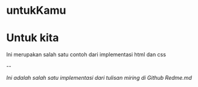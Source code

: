 # untukKamu

Untuk kita
==
Ini merupakan salah satu contoh dari implementasi html dan css

--

*Ini adalah salah satu implementasi dari tulisan miring di Github Redme.md*
